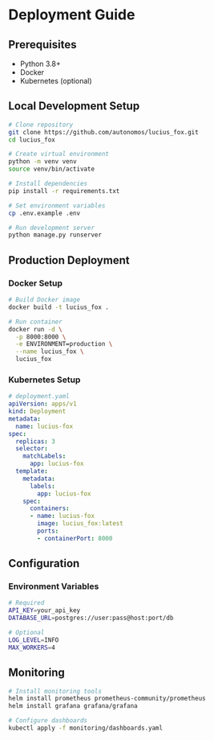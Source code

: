# Deployment Guide

## Prerequisites
- Python 3.8+
- Docker
- Kubernetes (optional)

## Local Development Setup
```bash
# Clone repository
git clone https://github.com/autonomos/lucius_fox.git
cd lucius_fox

# Create virtual environment
python -m venv venv
source venv/bin/activate

# Install dependencies
pip install -r requirements.txt

# Set environment variables
cp .env.example .env

# Run development server
python manage.py runserver
```

## Production Deployment
### Docker Setup
```bash
# Build Docker image
docker build -t lucius_fox .

# Run container
docker run -d \
  -p 8000:8000 \
  -e ENVIRONMENT=production \
  --name lucius_fox \
  lucius_fox
```

### Kubernetes Setup
```yaml
# deployment.yaml
apiVersion: apps/v1
kind: Deployment
metadata:
  name: lucius-fox
spec:
  replicas: 3
  selector:
    matchLabels:
      app: lucius-fox
  template:
    metadata:
      labels:
        app: lucius-fox
    spec:
      containers:
      - name: lucius-fox
        image: lucius_fox:latest
        ports:
        - containerPort: 8000
```

## Configuration
### Environment Variables
```bash
# Required
API_KEY=your_api_key
DATABASE_URL=postgres://user:pass@host:port/db

# Optional
LOG_LEVEL=INFO
MAX_WORKERS=4
```

## Monitoring
```bash
# Install monitoring tools
helm install prometheus prometheus-community/prometheus
helm install grafana grafana/grafana

# Configure dashboards
kubectl apply -f monitoring/dashboards.yaml
```
